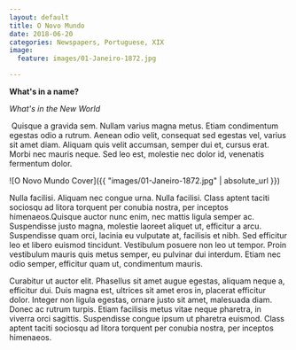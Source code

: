 ```yaml
---
layout: default
title: O Novo Mundo
date: 2018-06-20
categories: Newspapers, Portuguese, XIX
image:
  feature: images/01-Janeiro-1872.jpg

---
```




**What's in a name?**

*What's in the New World*

​	Quisque a gravida sem. Nullam varius magna metus.
	Etiam condimentum egestas odio a rutrum. Aenean odio velit,
	consequat sed egestas vel, varius sit amet diam.
	Aliquam quis velit accumsan, semper dui et, cursus erat.
	Morbi nec mauris neque. Sed leo est, molestie nec dolor id,
	venenatis fermentum dolor.

​![O Novo Mundo Cover]({{ "images/01-Janeiro-1872.jpg" | absolute_url }})

Nulla facilisi. Aliquam nec congue urna. Nulla facilisi.
Class aptent taciti sociosqu ad litora torquent per conubia
nostra, per inceptos himenaeos.Quisque auctor nunc enim, nec mattis
ligula semper ac. Suspendisse justo magna, molestie laoreet
aliquet ut, efficitur a arcu. Suspendisse quam orci, lacinia eu
 vulputate at, facilisis et nibh. Sed efficitur leo et libero
euismod tincidunt. Vestibulum posuere non leo ut tempor. Proin
vestibulum mauris quis metus semper, eu pulvinar dui interdum.
Etiam nec odio semper, efficitur quam ut, condimentum mauris.

Curabitur ut auctor elit. Phasellus sit amet augue egestas,
aliquam neque a, efficitur dui. Duis magna est, ultrices sit amet
eros in, placerat efficitur dolor. Integer non ligula egestas,
ornare justo sit amet, malesuada diam. Donec ac rutrum turpis.
Etiam facilisis metus vitae neque pharetra, in viverra orci sagittis.
Suspendisse congue ipsum ut pharetra euismod. Class aptent taciti
sociosqu ad litora torquent per conubia nostra, per inceptos himenaeos.
